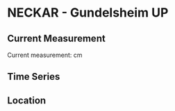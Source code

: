 # NECKAR - Gundelsheim UP

## Current Measurement

Current measurement: <Value topic="rivers/pegel-online/NECKAR/Gundelsheim-UP/measurementValue"/> cm

## Time Series

<TimeSeries topic="rivers/pegel-online/NECKAR/Gundelsheim-UP/measurementValue" period="week" />

## Location

<WorldMap>
  <Marker lat="49.28139884421071" lon="9.153622055873619" labelTopic="rivers/pegel-online/NECKAR/Gundelsheim-UP/measurementValue" />
</WorldMap>
